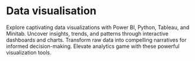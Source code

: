 # Data visualisation 
Explore captivating data visualizations with Power BI, Python, Tableau, and Minitab. Uncover insights, trends, and patterns through interactive dashboards and charts. Transform raw data into compelling narratives for informed decision-making. Elevate analytics game with these powerful visualization tools.
